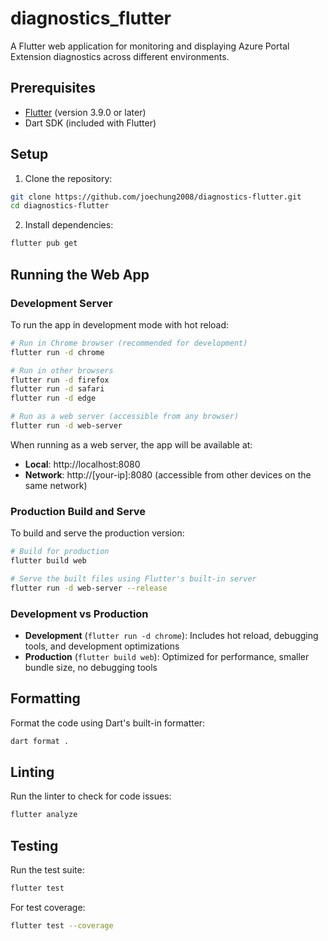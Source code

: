 # diagnostics_flutter

A Flutter web application for monitoring and displaying Azure Portal Extension diagnostics across different environments.

## Prerequisites

- [Flutter](https://flutter.dev/docs/get-started/install) (version 3.9.0 or later)
- Dart SDK (included with Flutter)

## Setup

1. Clone the repository:

```bash
git clone https://github.com/joechung2008/diagnostics-flutter.git
cd diagnostics-flutter
```

2. Install dependencies:

```bash
flutter pub get
```

## Running the Web App

### Development Server

To run the app in development mode with hot reload:

```bash
# Run in Chrome browser (recommended for development)
flutter run -d chrome

# Run in other browsers
flutter run -d firefox
flutter run -d safari
flutter run -d edge

# Run as a web server (accessible from any browser)
flutter run -d web-server
```

When running as a web server, the app will be available at:

- **Local**: http://localhost:8080
- **Network**: http://[your-ip]:8080 (accessible from other devices on the same network)

### Production Build and Serve

To build and serve the production version:

```bash
# Build for production
flutter build web

# Serve the built files using Flutter's built-in server
flutter run -d web-server --release
```

### Development vs Production

- **Development** (`flutter run -d chrome`): Includes hot reload, debugging tools, and development optimizations
- **Production** (`flutter build web`): Optimized for performance, smaller bundle size, no debugging tools

## Formatting

Format the code using Dart's built-in formatter:

```bash
dart format .
```

## Linting

Run the linter to check for code issues:

```bash
flutter analyze
```

## Testing

Run the test suite:

```bash
flutter test
```

For test coverage:

```bash
flutter test --coverage
```
